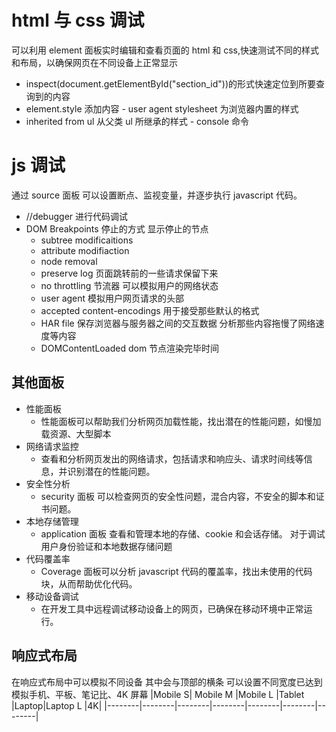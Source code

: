 # html 与 css 调试

可以利用 element 面板实时编辑和查看页面的 html 和 css,快速测试不同的样式和布局，以确保网页在不同设备上正常显示

- inspect(document.getElementById("section_id"))的形式快速定位到所要查询到的内容
- element.style 添加内容 - user agent stylesheet 为浏览器内置的样式
- inherited from ul 从父类 ul 所继承的样式 - console 命令

# js 调试

通过 source 面板 可以设置断点、监视变量，并逐步执行 javascript 代码。

- //debugger 进行代码调试
- DOM Breakpoints 停止的方式 显示停止的节点
  - subtree modificaitions
  - attribute modifiaction
  - node removal
  - preserve log 页面跳转前的一些请求保留下来
  - no throttling 节流器 可以模拟用户的网络状态
  - user agent 模拟用户网页请求的头部
  - accepted content-encodings 用于接受那些默认的格式
  - HAR file 保存浏览器与服务器之间的交互数据 分析那些内容拖慢了网络速度等内容
  - DOMContentLoaded dom 节点渲染完毕时间

## 其他面板

- 性能面板
  - 性能面板可以帮助我们分析网页加载性能，找出潜在的性能问题，如慢加载资源、大型脚本
- 网络请求监控
  - 查看和分析网页发出的网络请求，包括请求和响应头、请求时间线等信息，并识别潜在的性能问题。
- 安全性分析
  - security 面板 可以检查网页的安全性问题，混合内容，不安全的脚本和证书问题。
- 本地存储管理
  - application 面板 查看和管理本地的存储、cookie 和会话存储。 对于调试用户身份验证和本地数据存储问题
- 代码覆盖率
  - Coverage 面板可以分析 javascript 代码的覆盖率，找出未使用的代码块，从而帮助优化代码。
- 移动设备调试
  - 在开发工具中远程调试移动设备上的网页，已确保在移动环境中正常运行。

## 响应式布局

在响应式布局中可以模拟不同设备 其中会与顶部的横条 可以设置不同宽度已达到模拟手机、平板、笔记比、4K 屏幕
|Mobile S| Mobile M |Mobile L |Tablet |Laptop|Laptop L |4K|
|--------|--------|--------|--------|--------|--------|--------|
